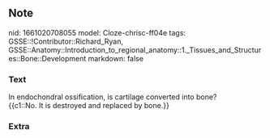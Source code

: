 ## Note
nid: 1661020708055
model: Cloze-chrisc-ff04e
tags: GSSE::!Contributor::Richard_Ryan, GSSE::Anatomy::Introduction_to_regional_anatomy::1._Tissues_and_Structures::Bone::Development
markdown: false

### Text
<div class="toggle">
  In endochondral ossification, is cartilage converted into bone?
</div>
<div class="toggle">
  {{c1::No. It is destroyed and replaced by bone.}}
</div>

### Extra

